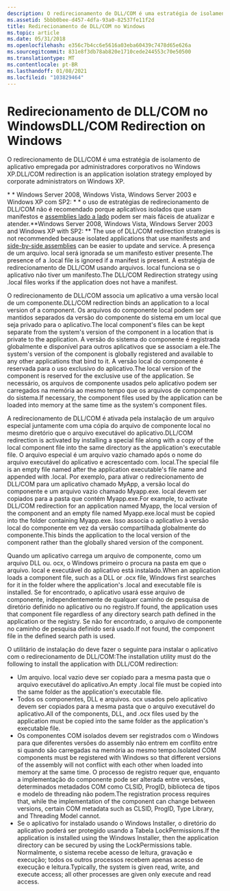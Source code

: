 ```yaml
---
description: O redirecionamento de DLL/COM é uma estratégia de isolamento de aplicativo empregada por administradores corporativos no Windows XP.
ms.assetid: 5bbb0bee-d457-4dfa-93a0-82537fe11f2d
title: Redirecionamento de DLL/COM no Windows
ms.topic: article
ms.date: 05/31/2018
ms.openlocfilehash: e356c7b4cc6e5616a03eba60439c7478d65e626a
ms.sourcegitcommit: 831e8f3db78ab820e1710cede244553c70e50500
ms.translationtype: MT
ms.contentlocale: pt-BR
ms.lasthandoff: 01/08/2021
ms.locfileid: "103829464"
---
```

# <a name="dllcom-redirection-on-windows"></a><span data-ttu-id="3fa5d-103">Redirecionamento de DLL/COM no Windows</span><span class="sxs-lookup"><span data-stu-id="3fa5d-103">DLL/COM Redirection on Windows</span></span>

<span data-ttu-id="3fa5d-104">O redirecionamento de DLL/COM é uma estratégia de isolamento de aplicativo empregada por administradores corporativos no Windows XP.</span><span class="sxs-lookup"><span data-stu-id="3fa5d-104">DLL/COM redirection is an application isolation strategy employed by corporate administrators on Windows XP.</span></span>

<span data-ttu-id="3fa5d-105">\* \* Windows Server 2008, Windows Vista, Windows Server 2003 e Windows XP com SP2: \* \* o uso de estratégias de redirecionamento de DLL/COM não é recomendado porque aplicativos isolados que usam manifestos e [assemblies lado a lado](about-side-by-side-assemblies-.md) podem ser mais fáceis de atualizar e atender.</span><span class="sxs-lookup"><span data-stu-id="3fa5d-105">\*\*Windows Server 2008, Windows Vista, Windows Server 2003 and Windows XP with SP2:  \*\* The use of DLL/COM redirection strategies is not recommended because isolated applications that use manifests and [side-by-side assemblies](about-side-by-side-assemblies-.md) can be easier to update and service.</span></span> <span data-ttu-id="3fa5d-106">A presença de um arquivo. local será ignorada se um manifesto estiver presente.</span><span class="sxs-lookup"><span data-stu-id="3fa5d-106">The presence of a .local file is ignored if a manifest is present.</span></span> <span data-ttu-id="3fa5d-107">A estratégia de redirecionamento de DLL/COM usando arquivos. local funciona se o aplicativo não tiver um manifesto.</span><span class="sxs-lookup"><span data-stu-id="3fa5d-107">The DLL/COM Redirection strategy using .local files works if the application does not have a manifest.</span></span>

<span data-ttu-id="3fa5d-108">O redirecionamento de DLL/COM associa um aplicativo a uma versão local de um componente.</span><span class="sxs-lookup"><span data-stu-id="3fa5d-108">DLL/COM redirection binds an application to a local version of a component.</span></span> <span data-ttu-id="3fa5d-109">Os arquivos do componente local podem ser mantidos separados da versão do componente do sistema em um local que seja privado para o aplicativo.</span><span class="sxs-lookup"><span data-stu-id="3fa5d-109">The local component's files can be kept separate from the system's version of the component in a location that is private to the application.</span></span> <span data-ttu-id="3fa5d-110">A versão do sistema do componente é registrada globalmente e disponível para outros aplicativos que se associam a ele.</span><span class="sxs-lookup"><span data-stu-id="3fa5d-110">The system's version of the component is globally registered and available to any other applications that bind to it.</span></span> <span data-ttu-id="3fa5d-111">A versão local do componente é reservada para o uso exclusivo do aplicativo.</span><span class="sxs-lookup"><span data-stu-id="3fa5d-111">The local version of the component is reserved for the exclusive use of the application.</span></span> <span data-ttu-id="3fa5d-112">Se necessário, os arquivos de componente usados pelo aplicativo podem ser carregados na memória ao mesmo tempo que os arquivos de componente do sistema.</span><span class="sxs-lookup"><span data-stu-id="3fa5d-112">If necessary, the component files used by the application can be loaded into memory at the same time as the system's component files.</span></span>

<span data-ttu-id="3fa5d-113">A redirecionamento de DLL/COM é ativada pela instalação de um arquivo especial juntamente com uma cópia do arquivo de componente local no mesmo diretório que o arquivo executável do aplicativo.</span><span class="sxs-lookup"><span data-stu-id="3fa5d-113">DLL/COM redirection is activated by installing a special file along with a copy of the local component file into the same directory as the application's executable file.</span></span> <span data-ttu-id="3fa5d-114">O arquivo especial é um arquivo vazio chamado após o nome do arquivo executável do aplicativo e acrescentado com. local.</span><span class="sxs-lookup"><span data-stu-id="3fa5d-114">The special file is an empty file named after the application executable's file name and appended with .local.</span></span> <span data-ttu-id="3fa5d-115">Por exemplo, para ativar o redirecionamento de DLL/COM para um aplicativo chamado MyApp, a versão local do componente e um arquivo vazio chamado Myapp.exe. local devem ser copiados para a pasta que contém Myapp.exe.</span><span class="sxs-lookup"><span data-stu-id="3fa5d-115">For example, to activate DLL/COM redirection for an application named Myapp, the local version of the component and an empty file named Myapp.exe.local must be copied into the folder containing Myapp.exe.</span></span> <span data-ttu-id="3fa5d-116">Isso associa o aplicativo à versão local do componente em vez da versão compartilhada globalmente do componente.</span><span class="sxs-lookup"><span data-stu-id="3fa5d-116">This binds the application to the local version of the component rather than the globally shared version of the component.</span></span>

<span data-ttu-id="3fa5d-117">Quando um aplicativo carrega um arquivo de componente, como um arquivo DLL ou. ocx, o Windows primeiro o procura na pasta em que o arquivo. local e executável do aplicativo está instalado.</span><span class="sxs-lookup"><span data-stu-id="3fa5d-117">When an application loads a component file, such as a DLL or .ocx file, Windows first searches for it in the folder where the application's .local and executable file is installed.</span></span> <span data-ttu-id="3fa5d-118">Se for encontrado, o aplicativo usará esse arquivo de componente, independentemente de qualquer caminho de pesquisa de diretório definido no aplicativo ou no registro.</span><span class="sxs-lookup"><span data-stu-id="3fa5d-118">If found, the application uses that component file regardless of any directory search path defined in the application or the registry.</span></span> <span data-ttu-id="3fa5d-119">Se não for encontrado, o arquivo de componente no caminho de pesquisa definido será usado.</span><span class="sxs-lookup"><span data-stu-id="3fa5d-119">If not found, the component file in the defined search path is used.</span></span>

<span data-ttu-id="3fa5d-120">O utilitário de instalação do deve fazer o seguinte para instalar o aplicativo com o redirecionamento de DLL/COM:</span><span class="sxs-lookup"><span data-stu-id="3fa5d-120">The installation utility must do the following to install the application with DLL/COM redirection:</span></span>

-   <span data-ttu-id="3fa5d-121">Um arquivo. local vazio deve ser copiado para a mesma pasta que o arquivo executável do aplicativo.</span><span class="sxs-lookup"><span data-stu-id="3fa5d-121">An empty .local file must be copied into the same folder as the application's executable file.</span></span>
-   <span data-ttu-id="3fa5d-122">Todos os componentes, DLL e arquivos. ocx usados pelo aplicativo devem ser copiados para a mesma pasta que o arquivo executável do aplicativo.</span><span class="sxs-lookup"><span data-stu-id="3fa5d-122">All of the components, DLL, and .ocx files used by the application must be copied into the same folder as the application's executable file.</span></span>
-   <span data-ttu-id="3fa5d-123">Os componentes COM isolados devem ser registrados com o Windows para que diferentes versões do assembly não entrem em conflito entre si quando são carregadas na memória ao mesmo tempo.</span><span class="sxs-lookup"><span data-stu-id="3fa5d-123">Isolated COM components must be registered with Windows so that different versions of the assembly will not conflict with each other when loaded into memory at the same time.</span></span> <span data-ttu-id="3fa5d-124">O processo de registro requer que, enquanto a implementação do componente pode ser alterada entre versões, determinados metadados COM como CLSID, ProgID, biblioteca de tipos e modelo de threading não podem.</span><span class="sxs-lookup"><span data-stu-id="3fa5d-124">The registration process requires that, while the implementation of the component can change between versions, certain COM metadata such as CLSID, ProgID, Type Library, and Threading Model cannot.</span></span>
-   <span data-ttu-id="3fa5d-125">Se o aplicativo for instalado usando o Windows Installer, o diretório do aplicativo poderá ser protegido usando a Tabela LockPermissions.</span><span class="sxs-lookup"><span data-stu-id="3fa5d-125">If the application is installed using the Windows Installer, then the application directory can be secured by using the LockPermissions table.</span></span> <span data-ttu-id="3fa5d-126">Normalmente, o sistema recebe acesso de leitura, gravação e execução; todos os outros processos recebem apenas acesso de execução e leitura.</span><span class="sxs-lookup"><span data-stu-id="3fa5d-126">Typically, the system is given read, write, and execute access; all other processes are given only execute and read access.</span></span>

 

 



